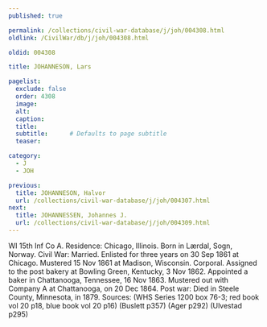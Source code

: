 ```yaml
---
published: true

permalink: /collections/civil-war-database/j/joh/004308.html
oldlink: /CivilWar/db/j/joh/004308.html

oldid: 004308

title: JOHANNESON, Lars

pagelist:
  exclude: false
  order: 4308
  image: 
  alt:
  caption:
  title:
  subtitle:      # Defaults to page subtitle
  teaser:

category: 
  - J 
  - JOH

previous:
  title: JOHANNESON, Halvor
  url: /collections/civil-war-database/j/joh/004307.html  
next:
  title: JOHANNESSEN, Johannes J.
  url: /collections/civil-war-database/j/joh/004309.html   
---
```

WI 15th Inf Co A. Residence: Chicago, Illinois. Born in L&aelig;rdal, Sogn, Norway. Civil War: Married. Enlisted for three years on 30 Sep 1861 at Chicago. Mustered 15 Nov 1861 at Madison, Wisconsin. Corporal. Assigned to the post bakery at Bowling Green, Kentucky, 3 Nov 1862. Appointed a baker in Chattanooga, Tennessee, 16 Nov 1863. Mustered out with Company A at Chattanooga, on 20 Dec 1864. Post war: Died in Steele County, Minnesota, in 1879. Sources: (WHS Series 1200 box 76-3; red book vol 20 p18, blue book vol 20 p16) (Buslett p357) (Ager p292) (Ulvestad p295)